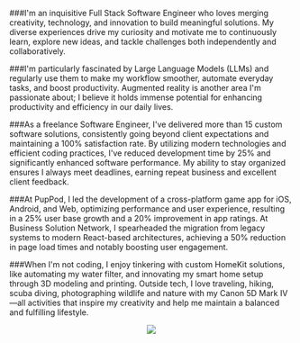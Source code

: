 ###I'm an inquisitive Full Stack Software Engineer who loves merging creativity, technology, and innovation to build meaningful solutions. My diverse experiences drive my curiosity and motivate me to continuously learn, explore new ideas, and tackle challenges both independently and collaboratively.

###I'm particularly fascinated by Large Language Models (LLMs) and regularly use them to make my workflow smoother, automate everyday tasks, and boost productivity. Augmented reality is another area I'm passionate about; I believe it holds immense potential for enhancing productivity and efficiency in our daily lives.

###As a freelance Software Engineer, I've delivered more than 15 custom software solutions, consistently going beyond client expectations and maintaining a 100% satisfaction rate. By utilizing modern technologies and efficient coding practices, I've reduced development time by 25% and significantly enhanced software performance. My ability to stay organized ensures I always meet deadlines, earning repeat business and excellent client feedback.

###At PupPod, I led the development of a cross-platform game app for iOS, Android, and Web, optimizing performance and user experience, resulting in a 25% user base growth and a 20% improvement in app ratings. At Business Solution Network, I spearheaded the migration from legacy systems to modern React-based architectures, achieving a 50% reduction in page load times and notably boosting user engagement.

###When I'm not coding, I enjoy tinkering with custom HomeKit solutions, like automating my water filter, and innovating my smart home setup through 3D modeling and printing. Outside tech, I love traveling, hiking, scuba diving, photographing wildlife and nature with my Canon 5D Mark IV—all activities that inspire my creativity and help me maintain a balanced and fulfilling lifestyle.



<p align="center">
<!-- <a href="https://github.com/anton3ch">
  <img align="center" src="https://github-readme-stats.vercel.app/api?username=anton3ch&show_icons=true&bg_color=30,cc2b5e,753a88&title_color=fff&text_color=fff&icon_color=dfcfff&count_private=true&hide_title=true" />
</a> -->
<a href="https://github.com/anton3ch">
  <img align="center" src="https://github-readme-stats.vercel.app/api/top-langs/?username=anton3ch&layout=compact&bg_color=30,753a88,cc2b5e&title_color=fff&text_color=fff&hide_title=true")](https://github.com/anton3ch/github-readme-stats" />
</a>
</p>

<!-- https://github.com/anuraghazra/github-readme-stats#wakatime-week-stats
![Anton's GitHub stats](https://github-readme-stats.vercel.app/api?username=anton3ch&show_icons=true&bg_color=30,e96443,904e95&title_color=fff&text_color=fff)</p>
[![Top Langs](https://github-readme-stats.vercel.app/api/top-langs/?username=anton3ch&layout=compact&bg_color=30,e96443,904e95&title_color=fff&text_color=fff)](https://github.com/anton3ch/github-readme-stats) -->


<!--
**anton3ch/anton3ch** is a ✨ _special_ ✨ repository because its `README.md` (this file) appears on your GitHub profile.

Here are some ideas to get you started:

- 🔭 I’m currently working on ...
- 🌱 I’m currently learning ...
- 👯 I’m looking to collaborate on ...
- 🤔 I’m looking for help with ...
- 💬 Ask me about ...
- 📫 How to reach me: ...
- 😄 Pronouns: ...
- ⚡ Fun fact: ...
-->
